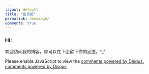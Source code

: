 ```yaml
---
layout: default
title: "留言板"
permalink: /message/
comments: true 
---
```



### Hi:

欢迎访问我的博客，你可以在下面留下你的足迹。\^_\^

<section class="disqus">
  <div id="disqus_thread"></div>
  <script type="text/javascript">
    var disqus_shortname = 'shilry';

    /* * * DON'T EDIT BELOW THIS LINE * * */
    (function() {
        var dsq = document.createElement('script'); dsq.type = 'text/javascript'; dsq.async = true;
        dsq.src = '//' + disqus_shortname + '.disqus.com/embed.js';
        (document.getElementsByTagName('head')[0] || document.getElementsByTagName('body')[0]).appendChild(dsq);
    })();
  </script>
  <noscript>Please enable JavaScript to view the <a href="http://disqus.com/?ref_noscript">comments powered by Disqus.</a></noscript>
  <a href="http://disqus.com" class="dsq-brlink">comments powered by <span class="logo-disqus">Disqus</span></a>
</section>

